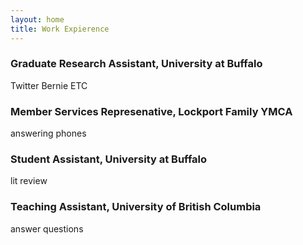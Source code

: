 ```yaml
---
layout: home
title: Work Expierence
---
```


### Graduate Research Assistant, University at Buffalo

Twitter Bernie ETC

### Member Services Represenative, Lockport Family YMCA

answering phones

### Student Assistant, University at Buffalo

lit review

### Teaching Assistant, University of British Columbia

answer questions